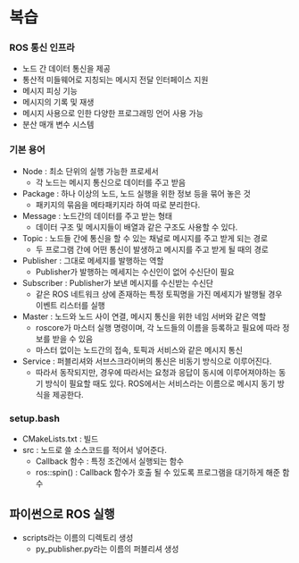 # 복습
### ROS 통신 인프라
- 노드 간 데이터 통신을 제공
- 통산적 미들웨어로 지칭되는 메시지 전달 인터페이스 지원
- 메시지 피싱 기능
- 메시지의 기록 및 재생
- 메시지 사용으로 인한 다양한 프로그래밍 언어 사용 가능
- 분산 매개 변수 시스템

### 기본 용어
- Node : 최소 단위의 실행 가능한 프로세서
  - 각 노드는 메시지 통신으로 데이터를 주고 받음
- Package : 하나 이상의 노드, 노드 실행을 위한 정보 등을 묶어 놓은 것
  - 패키지의 묶음을 메타패키지라 하여 따로 분리한다.
- Message : 노드간의 데이터를 주고 받는 형태
  - 데이터 구조 및 메시지들이 배열과 같은 구조도 사용할 수 있다.
- Topic : 노드들 간에 통신을 할 수 있는 채널로 메시지를 주고 받게 되는 경로 
  - 두 프로그램 간에 어떤 통신이 발생하고 메시지를 주고 받게 될 때의 경로
- Publisher : 그대로 메세지를 발행하는 역할
  - Publisher가 발행하는 메세지는 수신인이 없어 수신단이 필요
- Subscriber : Publisher가 보낸 메시지를 수신받는 수신단
  - 같은 ROS 네트워크 상에 존재하는 특정 토픽명을 가진 메세지가 발행될 경우 이벤트 리스터를 실행
- Master : 노드와 노드 사이 연결, 메시지 통신을 위한 네임 서버와 같은 역할
  - roscore가 마스터 실행 명령이며, 각 노드들의 이름을 등록하고 필요에 따라 정보를 받을 수 있음
  - 마스터 없이는 노드간의 접속, 토픽과 서비스와 같은 메시지 통신
- Service : 퍼블리셔와 서브스크라이버의 통신은 비동기 방식으로 이루어진다. 
  - 따라서 동작되지만, 경우에 따라서는 요청과 응답이 동시에 이루어져야하는 동기 방식이 필요할 때도 있다. ROS에서는 서비스라는 이름으로 메시지 동기 방식을 제공한다.


### setup.bash
- CMakeLists.txt : 빌드
- src : 노드로 쓸 소스코드를 적어서 넣어준다.
  - Callback 함수 : 특정 조건에서 실행되는 함수
  - ros::spin() : Callback 함수가 호출 될 수 있도록 프로그램을 대기하게 해준 함수


## 파이썬으로 ROS 실행
- scripts라는 이름의 디렉토리 생성
  - py_publisher.py라는 이름의 퍼블리셔 생성
